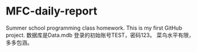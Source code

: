 # MFC-daily-report
Summer school programming class homework. This is my first GitHub project. 
数据库是Data.mdb 登录的初始账号TEST，密码123。 
菜鸟水平有限，多多包涵。
